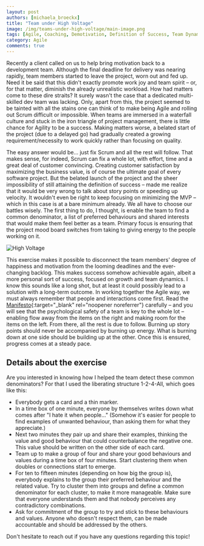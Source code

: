 ```yaml
---
layout: post
authors: [michaela_broeckx]
title: "Team under High Voltage"
image: /img/teams-under-high-voltage/main-image.png
tags: [Agile, Coaching, Demotivation, Definition of Success, Team Dynamics, Psychological Safety]
category: Agile
comments: true
---
```


Recently a client called on us to help bring motivation back to a development team.
Although the final deadline for delivery was nearing rapidly, team members started to leave the project, worn out and fed up.
Need it be said that this didn't exactly promote work joy and team spirit – or, for that matter, diminish the already unrealistic workload.
How had matters come to these dire straits?
It surely wasn't the case that a dedicated multi-skilled dev team was lacking.
Only, apart from this, the project seemed to be tainted with all the stains one can think of to make being Agile and rolling out Scrum difficult or impossible.
When teams are immersed in a waterfall culture and stuck in the iron triangle of project management, there is little chance for Agility to be a success.
Making matters worse, a belated start of the project (due to a delayed go) had gradually created a growing requirement/necessity to work quickly rather than focusing on quality.

The easy answer would be... just fix Scrum and all the rest will follow.
That makes sense, for indeed, Scrum can fix a whole lot, with effort, time and a great deal of customer convincing.
Creating customer satisfaction by maximizing the business value, is of course the ultimate goal of every software project.
But the belated launch of the project and the sheer impossibility of still attaining the definition of success – made me realize that it would be very wrong to talk about story points or speeding up velocity.
It wouldn't even be right to keep focusing on minimizing the MVP – which in this case is at a bare minimum already.
We all have to choose our battles wisely.
The first thing to do, I thought, is enable the team to find a common denominator, a list of preferred behaviours and shared interests that would make them feel better as a team.
Primary focus is ensuring that the project mood board switches from taking to giving energy to the people working on it.

<img alt="High Voltage" src="{{ '/img/teams-under-high-voltage/voltage.png' | prepend: site.baseurl }}" class="image fit" style="margin:0px auto; max-width: 750px;">

This exercise makes it possible to disconnect the team members' degree of happiness and motivation from the looming deadlines and the ever-changing backlog.
This makes success somehow achievable again, albeit a more personal sort of success, focused on growth and team dynamics.
I know this sounds like a long shot, but at least it could possibly lead to a solution with a long-term outcome.
In working together the Agile way, we must always remember that people and interactions come first.
Read the [Manifesto](http://agilemanifesto.org/){:target="_blank" rel="noopener noreferrer"} carefully – and you will see that the psychological safety of a team is key to the whole lot – enabling flow away from the items on the right and making room for the items on the left.
From there, all the rest is due to follow.
Burning up story points should never be accompanied by burning up energy.
What is burning down at one side should be building up at the other.
Once this is ensured, progress comes at a steady pace.

## Details about the exercise

Are you interested in knowing how I helped the team detect these common denominators?
For that I used the liberating structure 1-2-4-All, which goes like this:
* Everybody gets a card and a thin marker.
* In a time box of one minute, everyone by themselves writes down what comes after "I hate it when people..."
(Somehow it's easier for people to find examples of unwanted behaviour, than asking them for what they appreciate.)
* Next two minutes they pair up and share their examples, thinking the value and good behaviour that could counterbalance the negative one.
This value should be written on the other side of each card.
* Team up to make a group of four and share your good behaviours and values during a time box of four minutes.
Start clustering them when doubles or connections start to emerge.
* For ten to fifteen minutes (depending on how big the group is), everybody explains to the group their preferred behaviour and the related value.
Try to cluster them into groups and define a common denominator for each cluster, to make it more manageable.
Make sure that everyone understands them and that nobody perceives any contradictory combinations.
* Ask for commitment of the group to try and stick to these behaviours and values.
Anyone who doesn't respect them, can be made accountable and should be addressed by the others.

Don't hesitate to reach out if you have any questions regarding this topic!
